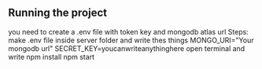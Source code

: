 ## Running the project

you need to create a .env file with token key and mongodb atlas url
Steps:
make .env file inside server folder
and write thes things
MONGO_URI="Your mongodb url"
SECRET_KEY=youcanwriteanythinghere
 open terminal and write
 npm install
 npm start